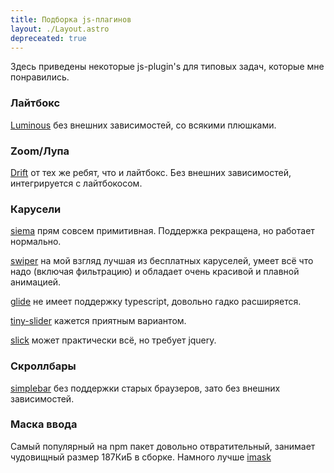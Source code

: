 ```yaml
---
title: Подборка js-плагинов
layout: ./Layout.astro
depreceated: true
---
```


Здесь приведены некоторые js-plugin's для типовых задач, которые мне понравились.

### Лайтбокс

[Luminous](https://github.com/imgix/luminous) без внешних зависимостей, со всякими плюшками.

### Zoom/Лупа

[Drift](https://github.com/imgix/drift) от тех же ребят, что и лайтбокс. Без внешних зависимостей, интегрируется с лайтбокосом.

### Карусели

[siema](https://github.com/pawelgrzybek/siema) прям совсем примитивная. Поддержка рекращена, но работает нормально.

[swiper](https://github.com/nolimits4web/swiper) на мой взгляд лучшая из бесплатных каруселей, умеет всё что надо (включая фильтрацию) и обладает очень красивой и плавной анимацией.

[glide](https://github.com/glidejs/glide) не имеет поддержку typescript, довольно гадко расширяется.

[tiny-slider](https://github.com/ganlanyuan/tiny-slider) кажется приятным вариантом.

[slick](https://kenwheeler.github.io/slick/) может практически всё, но требует jquery.

### Скроллбары

[simplebar](https://github.com/Grsmto/simplebar) без поддержки старых браузеров, зато без внешних зависимостей.

### Маска ввода

Самый популярный на npm пакет довольно отвратительный, занимает чудовищный размер 187КиБ в сборке. Намного лучше [imask](https://imask.js.org/)